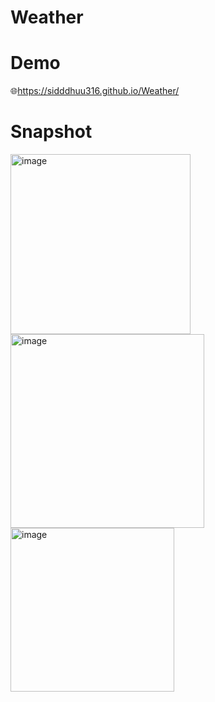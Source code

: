 # Weather

# Demo

🌐https://sidddhuu316.github.io/Weather/

# Snapshot

<img width="288" alt="image" src="https://user-images.githubusercontent.com/106863450/194647879-d57aa495-6285-495c-9e21-3b1675f479a8.png">

<img width="310" alt="image" src="https://user-images.githubusercontent.com/106863450/194648068-5cec7573-02d9-41c9-ba54-aafc1654c56d.png">

<img width="262" alt="image" src="https://user-images.githubusercontent.com/106863450/194648254-f1c537dd-b6d4-4a45-b9cb-0ec3e48788f1.png">

